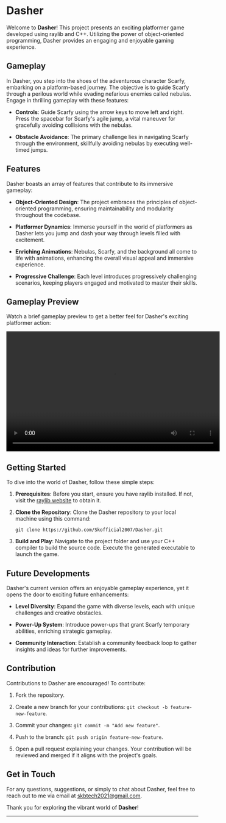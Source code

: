 # Dasher

Welcome to **Dasher**! This project presents an exciting platformer game developed using raylib and C++. Utilizing the power of object-oriented programming, Dasher provides an engaging and enjoyable gaming experience.

## Gameplay

In Dasher, you step into the shoes of the adventurous character Scarfy, embarking on a platform-based journey. The objective is to guide Scarfy through a perilous world while evading nefarious enemies called nebulas. Engage in thrilling gameplay with these features:

- **Controls**: Guide Scarfy using the arrow keys to move left and right. Press the spacebar for Scarfy's agile jump, a vital maneuver for gracefully avoiding collisions with the nebulas.

- **Obstacle Avoidance**: The primary challenge lies in navigating Scarfy through the environment, skillfully avoiding nebulas by executing well-timed jumps.

## Features

Dasher boasts an array of features that contribute to its immersive gameplay:

- **Object-Oriented Design**: The project embraces the principles of object-oriented programming, ensuring maintainability and modularity throughout the codebase.

- **Platformer Dynamics**: Immerse yourself in the world of platformers as Dasher lets you jump and dash your way through levels filled with excitement.

- **Enriching Animations**: Nebulas, Scarfy, and the background all come to life with animations, enhancing the overall visual appeal and immersive experience.

- **Progressive Challenge**: Each level introduces progressively challenging scenarios, keeping players engaged and motivated to master their skills.

## Gameplay Preview

Watch a brief gameplay preview to get a better feel for Dasher's exciting platformer action:

<video width="560" height="315" controls>
  <source src="https://raw.githubusercontent.com/Skofficial2007/Dasher/main/Dasher/GamePlay_Preview/Dasher.gif" type="video/mp4">
  Your browser does not support the video tag.
</video>

## Getting Started

To dive into the world of Dasher, follow these simple steps:

1. **Prerequisites**: Before you start, ensure you have raylib installed. If not, visit the [raylib website](https://www.raylib.com/) to obtain it.

2. **Clone the Repository**: Clone the Dasher repository to your local machine using this command:
   ```
   git clone https://github.com/Skofficial2007/Dasher.git
   ```


3. **Build and Play**: Navigate to the project folder and use your C++ compiler to build the source code. Execute the generated executable to launch the game.

## Future Developments

Dasher's current version offers an enjoyable gameplay experience, yet it opens the door to exciting future enhancements:

- **Level Diversity**: Expand the game with diverse levels, each with unique challenges and creative obstacles.

- **Power-Up System**: Introduce power-ups that grant Scarfy temporary abilities, enriching strategic gameplay.

- **Community Interaction**: Establish a community feedback loop to gather insights and ideas for further improvements.

## Contribution

Contributions to Dasher are encouraged! To contribute:

1. Fork the repository.

2. Create a new branch for your contributions: `git checkout -b feature-new-feature`.

3. Commit your changes: `git commit -m "Add new feature"`.

4. Push to the branch: `git push origin feature-new-feature`.

5. Open a pull request explaining your changes. Your contribution will be reviewed and merged if it aligns with the project's goals.

## Get in Touch

For any questions, suggestions, or simply to chat about Dasher, feel free to reach out to me via email at skbtech2021@gmail.com.

Thank you for exploring the vibrant world of **Dasher**!

---
